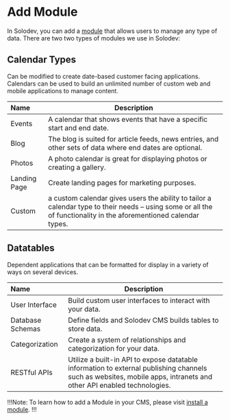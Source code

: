 # Add Module

In Solodev, you can add a <a href="/workspace/modules/">module</a> that allows users to manage any type of data. There are two two types of modules we use in Solodev:

## Calendar Types

Can be modified to create date-based customer facing applications. Calendars can be used to build an unlimited number of custom web and mobile applications to manage content.

**Name** | **Description** 
:--- | ---
Events | A calendar that shows events that have a specific start and end date.
Blog | The blog is suited for article feeds, news entries, and other sets of data where end dates are optional.
Photos | A photo calendar is great for displaying photos or creating a gallery. 
Landing Page | Create landing pages for marketing purposes. 
Custom | a custom calendar gives users the ability to tailor a calendar type to their needs – using some or all the of functionality in the aforementioned calendar types.


## Datatables

Dependent applications that can be formatted for display in a variety of ways on several devices. 

**Name** | **Description** 
:--- | ---
User Interface | Build custom user interfaces to interact with your data.
Database Schemas | Define fields and Solodev CMS builds tables to store data.
Categorization | Create a system of relationships and categorization for your data.
RESTful APIs | Utilize a built-in API to expose datatable information to external publishing channels such as websites, mobile apps, intranets and other API enabled technologies.

!!!Note: 
To learn how to add a Module in your CMS, please visit <a href="/tutorials/websites/add-module/#install-module">install a module</a>.
!!!